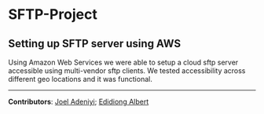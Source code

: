 # SFTP-Project
Setting up SFTP server using AWS
---
Using Amazon Web Services we were able to setup a cloud sftp server accessible using multi-vendor sftp clients. We tested accessibility across different geo locations and it was functional.

----
**Contributors**: [Joel Adeniyi](https://github.com/mrjoeladeniyi); [Edidiong Albert](https://github.com/albert-svg)
